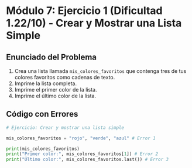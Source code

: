 # Módulo 7: Ejercicio 1 (Dificultad 1.22/10) - Crear y Mostrar una Lista Simple

## Enunciado del Problema

1.  Crea una lista llamada `mis_colores_favoritos` que contenga tres de tus colores favoritos como cadenas de texto.
2.  Imprime la lista completa.
3.  Imprime el primer color de la lista.
4.  Imprime el último color de la lista.

## Código con Errores

```python
# Ejercicio: Crear y mostrar una lista simple

mis_colores_favoritos = "rojo", "verde", "azul" # Error 1

print(mis_colores_favoritos)
print("Primer color:", mis_colores_favoritos[1]) # Error 2
print("Último color:", mis_colores_favoritos.last()) # Error 3
